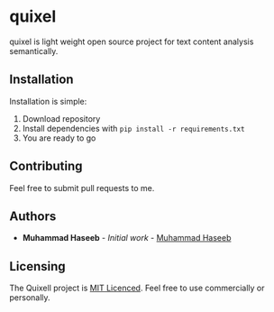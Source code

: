 # quixel

quixel is light weight open source project for text content analysis semantically.

## Installation

Installation is simple:

1. Download repository
2. Install dependencies with `pip install -r requirements.txt`
3. You are ready to go
    
## Contributing

Feel free to submit pull requests to me.

## Authors

* **Muhammad Haseeb** - *Initial work* - [Muhammad Haseeb](https://github.com/iam-mhaseeb)

## Licensing
The Quixell project is [MIT Licenced](LICENSE). Feel free to use commercially or personally.
